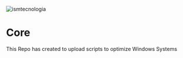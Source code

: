 ![ismtecnologia](https://user-images.githubusercontent.com/64163807/152665570-4baf9b37-b276-4a71-b09c-0bcee3d2d2a0.jpeg)
# Core
This Repo has created to upload scripts to optimize Windows Systems
